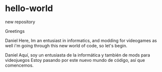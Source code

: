 # hello-world
new repository

Greetings 

Daniel Here, Im an entusiast in informatics, and modding for videogames as well
i'm going through this new world of code, so let's begin.

Daniel Aquí, soy un entusiasta de la informática y también de mods para videojuegos
Estoy pasando por este nuevo mundo de código, así que comencemos.
